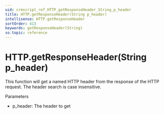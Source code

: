 ```yaml
---
uid: crmscript_ref_HTTP_getResponseHeader_String_p_header
title: HTTP.getResponseHeader(String p_header)
intellisense: HTTP.getResponseHeader
sortOrder: 413
keywords: getResponseHeader(String)
so.topic: reference
---
```


# HTTP.getResponseHeader(String p_header)

This function will get a named HTTP header from the response of the HTTP request.
The header search is case insensitive.

Parameters

- p\_header: The header to get

